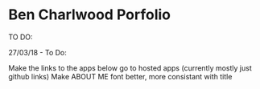 # Ben Charlwood Porfolio

TO DO:

27/03/18 - To Do: 

Make the links to the apps below go to hosted apps (currently mostly just github links)
Make ABOUT ME font better, more consistant with title
